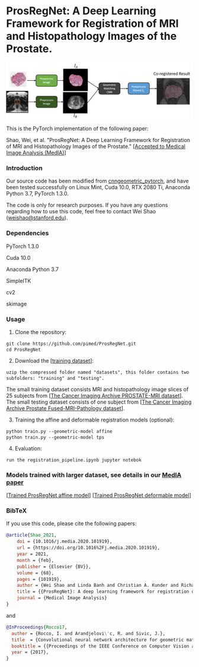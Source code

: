 # ProsRegNet: A Deep Learning Framework for Registration of MRI and Histopathology Images of the Prostate.

![](pictures/pipeline.png)

This is the PyTorch implementation of the following paper:

Shao, Wei, et al. "ProsRegNet: A Deep Learning Framework for Registration of MRI and Histopathology Images of the Prostate."  [[Accepted to Medical Image Analysis (MedIA)](https://doi.org/10.1016/j.media.2020.101919)]


### Introduction
Our source code has been modified from [cnngeometric_pytorch](https://github.com/ignacio-rocco/cnngeometric_pytorch), and have been tested successfully on Linux Mint, Cuda 10.0, RTX 2080 Ti, Anaconda Python 3.7, PyTorch 1.3.0.

The code is only for research purposes. If you have any questions regarding how to use this code, feel free to contact Wei Shao (weishao@stanford.edu).

### Dependencies
PyTorch 1.3.0

Cuda 10.0

Anaconda Python 3.7

SimpleITK

cv2

skimage

### Usage
1. Clone the repository:
```
git clone https://github.com/pimed/ProsRegNet.git
cd ProsRegNet
```
2. Download the [[training dataset](https://drive.google.com/file/d/1W3eV50pDGBKKz1XX6o6Fi7wzgAHZZBlr/view?usp=sharing)]:
```
uzip the compressed folder named "datasets", this folder contains two subfolders: "training" and "testing". 
```
The small training dataset consists MRI and histopathology image slices of 25 subjects from [[The Cancer Imaging Archive PROSTATE-MRI dataset](https://wiki.cancerimagingarchive.net/display/Public/PROSTATE-MRI)]. The small testing dataset consists of one subject from [[The Cancer Imaging Archive Prostate Fused-MRI-Pathology dataset](https://wiki.cancerimagingarchive.net/display/Public/Prostate+Fused-MRI-Pathology)].


3. Training the affine and deformable registration models (optional):
```
python train.py --geometric-model affine
python train.py --geometric-model tps
```

4. Evaluation:
```
run the registration_pipeline.ipynb jupyter notebok
```

### Models trained with larger dataset, see details in our [MedIA paper](https://doi.org/10.1016/j.media.2020.101919)
[[Trained ProsRegNet affine model](https://drive.google.com/file/d/1REqMqNVLHRnFfuqzJIWrqQgctnaauSO1/view?usp=sharing)]
[[Trained ProsRegNet deformable model](https://drive.google.com/file/d/1j1ai3RG6blpE6Zz9fmazoMsTyCQvGR9z/view?usp=sharing)]

### BibTeX

If you use this code, please cite the following papers:

```bibtex
@article{Shao_2021,
	doi = {10.1016/j.media.2020.101919},
	url = {https://doi.org/10.1016%2Fj.media.2020.101919},
	year = 2021,
	month = {feb},
	publisher = {Elsevier {BV}},
	volume = {68},
	pages = {101919},
	author = {Wei Shao and Linda Banh and Christian A. Kunder and Richard E. Fan and Simon J.C. Soerensen and Jeffrey B. Wang and Nikola C. Teslovich and Nikhil Madhuripan and Anugayathri Jawahar and Pejman Ghanouni and James D. Brooks and Geoffrey A. Sonn and Mirabela Rusu},
	title = {{ProsRegNet}: A deep learning framework for registration of {MRI} and histopathology images of the prostate},
	journal = {Medical Image Analysis}
}
```

and

```bibtex
@InProceedings{Rocco17,
  author = {Rocco, I. and Arandjelovi\'c, R. and Sivic, J.},
  title  = {Convolutional neural network architecture for geometric matching},
  booktitle = {{Proceedings of the IEEE Conference on Computer Vision and Pattern Recognition}},
  year = {2017},
}
```
